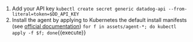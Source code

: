 1. Add your API key
`kubectl create secret generic datadog-api --from-literal=token=$DD_API_KEY`
1. Install the agent by applying to Kubernetes the default install manifests
   (see [official documentation](https://docs.datadoghq.com/agent/kubernetes/daemonset_setup/))
`for f in assets/agent-*; do kubectl apply -f $f; done`{{execute}}
